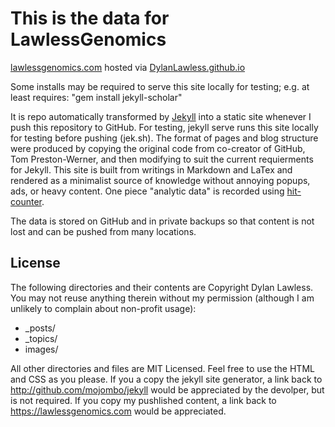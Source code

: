 # This is the data for LawlessGenomics
[lawlessgenomics.com](https://lawlessgenomics.com) hosted via [DylanLawless.github.io](https://dylanlawless.github.io)

Some installs may be required to serve this site locally for testing; 
e.g. at least requires:
"gem install jekyll-scholar"

It is repo automatically transformed by [Jekyll](http://github.com/mojombo/jekyll)
into a static site whenever I push this repository to GitHub.
For testing, jekyll serve runs this site locally for testing before pushing (jek.sh). 
The format of pages and blog structure were produced by copying the original code from co-creator of GitHub, Tom Preston-Werner, and then modifying to suit the current requierments for Jekyll. 
This site is built from writings in Markdown and LaTex and rendered as a minimalist source of knowledge without annoying popups, ads, or heavy content. One piece "analytic data" is recorded using [hit-counter](https://github.com/brentvollebregt/hit-counter).

The data is stored on GitHub and in private backups so that content is not lost and can be pushed from many locations.

## License
The following directories and their contents are Copyright Dylan Lawless.
You may not reuse anything therein without my permission (although I am unlikely to complain about non-profit usage):

* \_posts/
* \_topics/
* images/

All other directories and files are MIT Licensed. Feel free to use the HTML and
CSS as you please. If you a copy the jekyll site generator, a link back to
http://github.com/mojombo/jekyll would be appreciated by the devolper, but is not required.
If you copy my pushlished content, a link back to https://lawlessgenomics.com would be appreciated.
